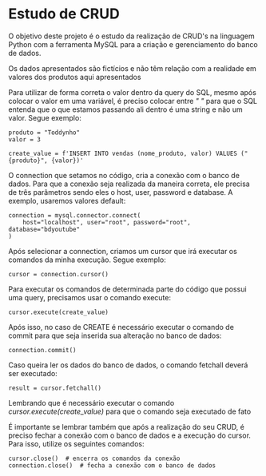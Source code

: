 # Estudo de CRUD

<p>O objetivo deste projeto é o estudo da realização de CRUD's na linguagem Python com a ferramenta MySQL para a criação
e gerenciamento do banco de dados.</p>

<p>Os dados apresentados são fictícios e não têm relação com a realidade em valores dos produtos aqui apresentados</p>

<p>Para utilizar de forma correta o valor dentro da query do SQL, mesmo após colocar o valor em uma variável, é preciso
colocar entre <i>" "</i> para que o SQL entenda que o que estamos passando ali dentro é uma string e não um valor. 
Segue exemplo:</p>

~~~
produto = "Toddynho"
valor = 3

create_value = f'INSERT INTO vendas (nome_produto, valor) VALUES ("{produto}", {valor})'
~~~

<p>O connection que setamos no código, cria a conexão com o banco de dados. Para que a conexão seja realizada da maneira 
correta, ele precisa de três parâmetros sendo eles o host, user, password e database. A exemplo, usaremos valores 
default:</p>

~~~ 
connection = mysql.connector.connect(
    host="localhost", user="root", password="root", database="bdyoutube"
)
~~~

<p>Após selecionar a connection, criamos um cursor que irá executar os comandos da minha execução. 
Segue exemplo:</p>

~~~
cursor = connection.cursor()
~~~

<p>Para executar os comandos de determinada parte do código que possui uma query, precisamos usar o comando execute:</p>

~~~
cursor.execute(create_value) 
~~~

<p>Após isso, no caso de CREATE é necessário executar o comando de commit para que seja inserida sua alteração no 
banco de dados:</p>

~~~
connection.commit()
~~~

<p>Caso queira ler os dados do banco de dados, o comando fetchall deverá ser executado:</p>

~~~
result = cursor.fetchall()
~~~

Lembrando que é necessário executar o comando <i>cursor.execute(create_value) </i> para que o comando seja executado de 
fato

<p>É importante se lembrar também que após a realização do seu CRUD, é preciso fechar a conexão com o banco de dados e a
execução do cursor. Para isso, utilize os seguintes comandos:</p>

~~~
cursor.close()  # encerra os comandos da conexão
connection.close()  # fecha a conexão com o banco de dados
~~~